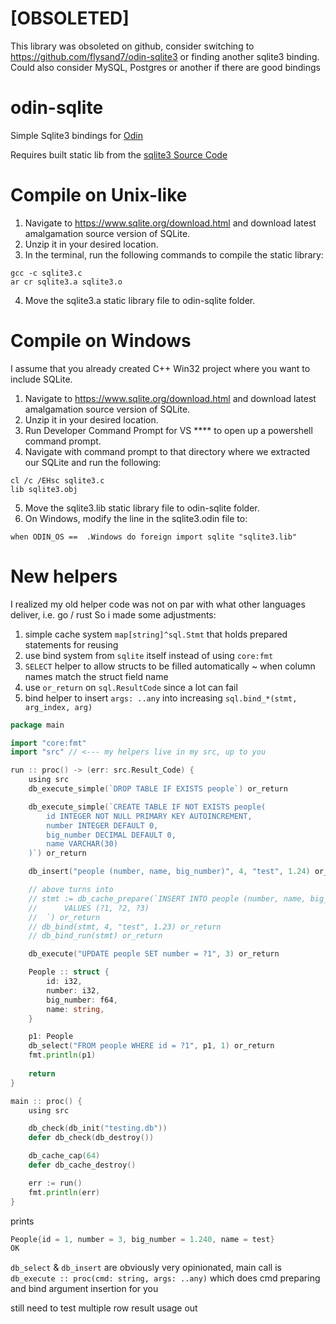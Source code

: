 # [OBSOLETED]
This library was obsoleted on github, consider switching to https://github.com/flysand7/odin-sqlite3 or finding another sqlite3 binding. Could also consider MySQL, Postgres or another if there are good bindings

# odin-sqlite
Simple Sqlite3 bindings for [Odin](https://odin-lang.org/)

Requires built static lib from the [sqlite3 Source Code](https://sqlite.org/download.html)

# Compile on Unix-like
1. Navigate to https://www.sqlite.org/download.html and download latest amalgamation source version of SQLite.
2. Unzip it in your desired location.
3. In the terminal, run the following commands to compile the static library:
```
gcc -c sqlite3.c
ar cr sqlite3.a sqlite3.o
```
4. Move the sqlite3.a static library file to odin-sqlite folder.

# Compile on Windows
I assume that you already created C++ Win32 project where you want to include SQLite.

1. Navigate to https://www.sqlite.org/download.html and download latest amalgamation source version of SQLite.
2. Unzip it in your desired location.
3. Run Developer Command Prompt for VS **** to open up a powershell command prompt.
4. Navigate with command prompt to that directory where we extracted our SQLite and run the following:
```
cl /c /EHsc sqlite3.c
lib sqlite3.obj
```
5. Move the sqlite3.lib static library file to odin-sqlite folder.
6. On Windows, modify the line in the sqlite3.odin file to:
```
when ODIN_OS ==  .Windows do foreign import sqlite "sqlite3.lib"
```

# New helpers
I realized my old helper code was not on par with what other languages deliver, i.e. go / rust
So i made some adjustments:
1. simple cache system `map[string]^sql.Stmt` that holds prepared statements for reusing
2. use bind system from `sqlite` itself instead of using `core:fmt`
3. `SELECT` helper to allow structs to be filled automatically ~ when column names match the struct field name
4. use `or_return` on `sql.ResultCode` since a lot can fail
5. bind helper to insert `args: ..any` into increasing `sql.bind_*(stmt, arg_index, arg)`

```go
package main

import "core:fmt"
import "src" // <--- my helpers live in my src, up to you

run :: proc() -> (err: src.Result_Code) {
	using src
	db_execute_simple(`DROP TABLE IF EXISTS people`) or_return

	db_execute_simple(`CREATE TABLE IF NOT EXISTS people(
		id INTEGER NOT NULL PRIMARY KEY AUTOINCREMENT,
		number INTEGER DEFAULT 0,
		big_number DECIMAL DEFAULT 0,
		name VARCHAR(30)
	)`) or_return

	db_insert("people (number, name, big_number)", 4, "test", 1.24) or_return

	// above turns into
	// stmt := db_cache_prepare(`INSERT INTO people (number, name, big_number) 
	// 		VALUES (?1, ?2, ?3)
	// 	`) or_return
	// db_bind(stmt, 4, "test", 1.23) or_return
	// db_bind_run(stmt) or_return

	db_execute("UPDATE people SET number = ?1", 3) or_return

	People :: struct {
		id: i32,
		number: i32,
		big_number: f64,
		name: string,
	}

	p1: People
	db_select("FROM people WHERE id = ?1", p1, 1) or_return
	fmt.println(p1)
	
	return
}

main :: proc() {
	using src

	db_check(db_init("testing.db"))
	defer db_check(db_destroy())

	db_cache_cap(64)
	defer db_cache_destroy()

	err := run()
	fmt.println(err)
}
```

prints

```go
People{id = 1, number = 3, big_number = 1.240, name = test}
OK
```

`db_select` & `db_insert` are obviously very opinionated, main call is `db_execute :: proc(cmd: string, args: ..any)` which does cmd preparing and bind argument insertion for you

still need to test multiple row result usage out

